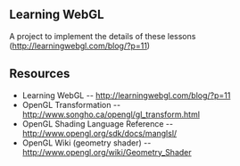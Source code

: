 Learning WebGL
--------------

A project to implement the details of these lessons (http://learningwebgl.com/blog/?p=11)

Resources
---------

* Learning WebGL -- http://learningwebgl.com/blog/?p=11
* OpenGL Transformation -- http://www.songho.ca/opengl/gl_transform.html
* OpenGL Shading Language Reference -- http://www.opengl.org/sdk/docs/manglsl/
* OpenGL Wiki (geometry shader) -- http://www.opengl.org/wiki/Geometry_Shader

